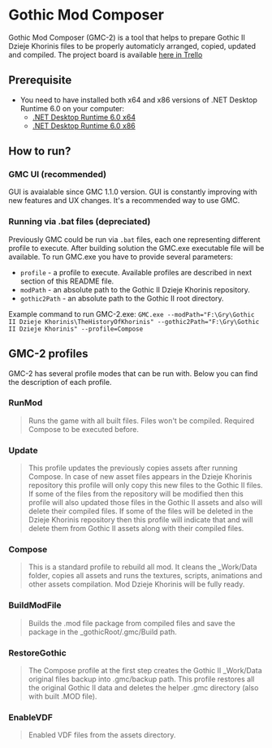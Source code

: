 # Gothic Mod Composer

Gothic Mod Composer (GMC-2) is a tool that helps to prepare Gothic II Dzieje Khorinis files to be properly automaticly arranged, copied, updated and compiled.
The project board is available [here in Trello]

## Prerequisite
- You need to have installed both x64 and x86 versions of .NET Desktop Runtime 6.0 on your computer:
  - [.NET Desktop Runtime 6.0 x64](https://dotnet.microsoft.com/download/dotnet/thank-you/runtime-desktop-6.0.0-windows-x64-installer)
  - [.NET Desktop Runtime 6.0 x86](https://dotnet.microsoft.com/download/dotnet/thank-you/runtime-desktop-6.0.0-windows-x86-installer)

## How to run?

### GMC UI (recommended)
GUI is avaialable since GMC 1.1.0 version. GUI is constantly improving with new features and UX changes. It's a recommended way to use GMC.

### Running via .bat files (depreciated)
Previously GMC could be run via `.bat` files, each one representing different profile to execute.
After building solution the GMC.exe executable file will be available. To run GMC.exe you have to provide several parameters:
- `profile` - a profile to execute. Available profiles are described in next section of this README file.
- `modPath` - an absolute path to the Gothic II Dzieje Khorinis repository.
- `gothic2Path` - an absolute path to the Gothic II root directory.

Example command to run GMC-2.exe:
```GMC.exe --modPath="F:\Gry\Gothic II Dzieje Khorinis\TheHistoryOfKhorinis" --gothic2Path="F:\Gry\Gothic II Dzieje Khorinis" --profile=Compose```

## GMC-2 profiles
GMC-2 has several profile modes that can be run with. Below you can find the description of each profile.

### RunMod
> Runs the game with all built files. Files won't be compiled. Required Compose to be executed before.

### Update
> This profile updates the previously copies assets after running Compose. In case of new asset files appears in the Dzieje Khorinis repository this profile will only copy this new files to the Gothic II files. If some of the files from the repository will be modified then this profile will also updated those files in the Gothic II assets and also will delete their compiled files. If some of the files will be deleted in the Dzieje Khorinis repository then this profile will indicate that and will delete them from Gothic II assets along with their compiled files.

### Compose
> This is a standard profile to rebuild all mod. It cleans the _Work/Data folder, copies all assets and runs the textures, scripts, animations and other assets compilation. Mod Dzieje Khorinis will be fully ready.

### BuildModFile
> Builds the .mod file package from compiled files and save the package in the _gothicRoot/.gmc/Build path.

### RestoreGothic
> The Compose profile at the first step creates the Gothic II _Work/Data original files backup into .gmc/backup path. This profile restores all the original Gothic II data and deletes the helper .gmc directory (also with built .MOD file).

### EnableVDF
> Enabled VDF files from the assets directory.


[here in Trello]: https://trello.com/b/ndyTLtzA/gmc-2